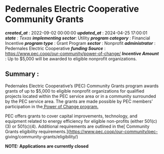 # Pedernales Electric Cooperative Community Grants 
 ***created_at*** : 2022-09-02 00:00:00 
 ***updated_at*** : 2024-04-25 17:00:01 
 ***state** : Texas 
 **implementing sector***: Utility 
 ***program category*** : Financial Incentive 
 ***program type*** : Grant Program 
 ***sector*** : Nonprofit 
 ***administrator*** : Pedernales Electric Cooperative 
 ***funding Source*** : https://www.pec.coop/our-community/power-of-change/ 
 ***Incentive Amount*** : Up to $5,000 will be awarded to eligible nonprofit organizations.

 
 ## Summary : 
 Pedernales Electric Cooperative’s (PEC) Community Grants program awards grants
of up to $5,000 to eligible nonprofit organizations for qualified projects
located within the PEC service area or in a community surrounded by the PEC
service area. The grants are made possible by PEC members’ participation in
the[ Power of Change program.  
](https://www.pec.coop/our-community/power-of-change/)

PEC offers grants to cover capital improvements, technology, and equipment
related to energy efficiency for eligible non-profits (either 501(c)(3) or
501(c)(4). Additional requirements are outlined in the[ Community Grants
eligibility requirements.](https://www.pec.coop/our-community/pec-
giving/community-grants/eligibility/)

**NOTE: Applications are currently closed**  

 
 